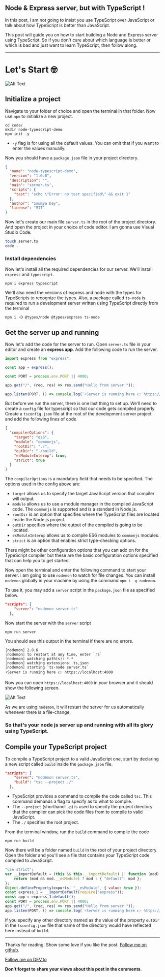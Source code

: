 ## Node & Express server, but with TypeScript !

In this post, I am not going to insist you use TypeScript over JavaScript or talk about how TypeScript is better than JavaScript.

This post will guide you on how to start building a Node and Express server using TypeScript. So if you don't care about which language is better or which is bad and just want to learn TypeScript, then follow along.

<hr>

# Let's Start 🤓

![Alt Text](https://dev-to-uploads.s3.amazonaws.com/i/8kas1q4m54tziu5796bv.png)

## Initialize a project
Navigate to your folder of choice and open the terminal in that folder. Now use `npm` to initialize a new project.

```npm
cd code/
mkdir node-typescript-demo
npm init -y
```
- `-y` flag is for using all the default values. You can omit that if you want to enter the values manually.

Now you should have a `package.json` file in your project directory.

```json
{
  "name": "node-typescript-demo",
  "version": "1.0.0",
  "description": "",
  "main": "server.ts",
  "scripts": {
    "test": "echo \"Error: no test specified\" && exit 1"
  },
  "author": "Soumya Dey",
  "license": "MIT"
}
```

Now let's create our main file `server.ts` in the root of the project directory. And open the project in your choice of code editor. I am gonna use Visual Studio Code.

```bash
touch server.ts
code . 
```

### Install dependencies
Now let's install all the required dependencies for our server.
We'll install `express` and `typescript`.

```npm
npm i express typescript
```

We'll also need the versions of express and node with the types for TypeScripts to recognize the types. Also, a package called `ts-node` is required to run a development server written using TypeScript directly from the terminal

```npm
npm i -D @types/node @types/express ts-node
```

## Get the server up and running
Now let's add the code for the server to run.
Open `server.ts` file in your editor and create an **express app**. Add the following code to run the server.

```ts
import express from "express";

const app = express();

const PORT = process.env.PORT || 4000;

app.get("/", (req, res) => res.send("Hello from server!"));

app.listen(PORT, () => console.log(`⚡Server is running here 👉 https://localhost:${PORT}`));
```

But before we run the server, there is one last thing to set up. 
We'll need to create a `config` file for typescript so that our code gets compiled properly.
Create a `tsconfig.json` file at the root of the development server project and add the following lines of code.

```json
{
  "compilerOptions": {
    "target": "es6",
    "module": "commonjs",
    "rootDir": "./",
    "outDir": "./build",
    "esModuleInterop": true,
    "strict": true
  }
}
```
The `compilerOptions` is a mandatory field that needs to be specified. The options used in the config above are:

- `target` allows us to specify the target JavaScript version that compiler will output.
- `module` allows us to use a module manager in the compiled JavaScript code. The `commonjs` is supported and is a standard in Node.js.
- `rootDir` is an option that specifies where the TypeScript files are located inside the Node.js project.
- `outDir` specifies where the output of the compiled is going to be located.
- `esModuleInterop` allows us to compile ES6 modules to `commonjs` modules.
- `strict` is an option that enables strict type-checking options.

There might be other configuration options that you can add on for the TypeScript compiler but these are the basic configuration options specified that can help you to get started.

Now open the terminal and enter the following command to start your server.
I am going to use `nodemon` to watch for file changes. You can install `nodemon` globally in your machine by using the command `npm i -g nodemon`.

To use it, you may add a `server` script in the `package.json` file as specified below.
```json
"scripts": {
    "server": "nodemon server.ts"
  },
```

Now start the server with the `server` script
```npm
npm run server
```

You should see this output in the terminal if there are no errors.
```npm
[nodemon] 2.0.6
[nodemon] to restart at any time, enter `rs`
[nodemon] watching path(s): *.*
[nodemon] watching extensions: ts,json
[nodemon] starting `ts-node server.ts`
⚡Server is running here 👉 https://localhost:4000
```
Now you can open `https://localhost:4000` in your browser and it should show the following screen.

![Alt Text](https://dev-to-uploads.s3.amazonaws.com/i/wavigoqisxnz3isbebcu.png)

As we are using `nodemon`, it will restart the server for us automatically whenever there is a file-change.

### So that's your node js server up and running with all its glory using TypeScript.

## Compile your TypeScript project
To compile a TypeScript project to a valid JavaScript one, start by declaring a new script called `build` inside the `package.json` file.

```json
"scripts": {
    "server": "nodemon server.ts",
    "build": "tsc --project ./"
  },
```
- TypeScript provides a command to compile the code called `tsc`. This command demands a flag to specify as to what to compile. 
- The `--project` (shorthand: `-p`) is used to specify the project directory that the compiler can pick the code files from to compile to valid JavaScript. 
- The `./` specifies the root project.

From the terminal window, run the `build` command to compile the code
```npm
npm run build
```

Now there will be a folder named `build` in the root of your project directory.
Open the folder and you'll see a file that contains your TypeScript code compiled to JavaScript.

```js
"use strict";
var __importDefault = (this && this.__importDefault) || function (mod) {
    return (mod && mod.__esModule) ? mod : { "default": mod };
};
Object.defineProperty(exports, "__esModule", { value: true });
const express_1 = __importDefault(require("express"));
const app = express_1.default();
const PORT = process.env.PORT || 4000;
app.get("/", (req, res) => res.send("Hello from server!"));
app.listen(PORT, () => console.log(`⚡Server is running here 👉 https://localhost:${PORT}`));
```
If you specify any other directory named as the value of the property `outDir` in the `tsconfig.json` file that name of the directory would have reflected here instead of `build`.

<hr>

Thanks for reading. Show some love if you like the post.
[Follow me on github](https://github.com/Soumya-Dey).

[Follow me on DEV.to](https://dev.to/soumyadey)

**Don't forget to share your views about this post in the comments.**